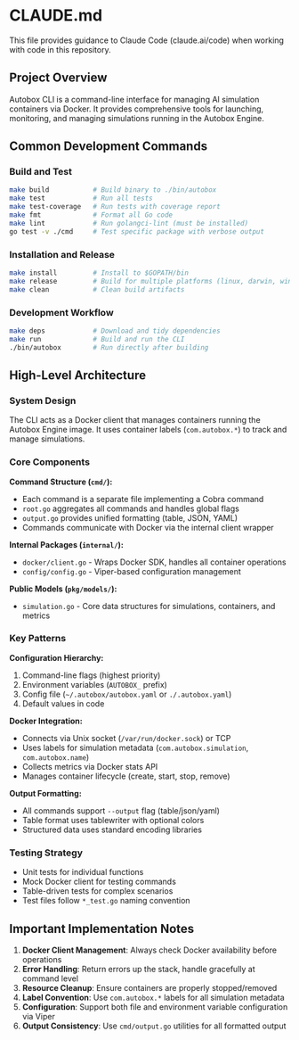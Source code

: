 # CLAUDE.md

This file provides guidance to Claude Code (claude.ai/code) when working with code in this repository.

## Project Overview

Autobox CLI is a command-line interface for managing AI simulation containers via Docker. It provides comprehensive tools for launching, monitoring, and managing simulations running in the Autobox Engine.

## Common Development Commands

### Build and Test
```bash
make build           # Build binary to ./bin/autobox
make test            # Run all tests
make test-coverage   # Run tests with coverage report
make fmt             # Format all Go code
make lint            # Run golangci-lint (must be installed)
go test -v ./cmd     # Test specific package with verbose output
```

### Installation and Release
```bash
make install         # Install to $GOPATH/bin
make release         # Build for multiple platforms (linux, darwin, windows)
make clean           # Clean build artifacts
```

### Development Workflow
```bash
make deps            # Download and tidy dependencies
make run             # Build and run the CLI
./bin/autobox        # Run directly after building
```

## High-Level Architecture

### System Design
The CLI acts as a Docker client that manages containers running the Autobox Engine image. It uses container labels (`com.autobox.*`) to track and manage simulations.

### Core Components

**Command Structure (`cmd/`):**
- Each command is a separate file implementing a Cobra command
- `root.go` aggregates all commands and handles global flags
- `output.go` provides unified formatting (table, JSON, YAML)
- Commands communicate with Docker via the internal client wrapper

**Internal Packages (`internal/`):**
- `docker/client.go` - Wraps Docker SDK, handles all container operations
- `config/config.go` - Viper-based configuration management

**Public Models (`pkg/models/`):**
- `simulation.go` - Core data structures for simulations, containers, and metrics

### Key Patterns

**Configuration Hierarchy:**
1. Command-line flags (highest priority)
2. Environment variables (`AUTOBOX_` prefix)
3. Config file (`~/.autobox/autobox.yaml` or `./.autobox.yaml`)
4. Default values in code

**Docker Integration:**
- Connects via Unix socket (`/var/run/docker.sock`) or TCP
- Uses labels for simulation metadata (`com.autobox.simulation`, `com.autobox.name`)
- Collects metrics via Docker stats API
- Manages container lifecycle (create, start, stop, remove)

**Output Formatting:**
- All commands support `--output` flag (table/json/yaml)
- Table format uses tablewriter with optional colors
- Structured data uses standard encoding libraries

### Testing Strategy
- Unit tests for individual functions
- Mock Docker client for testing commands
- Table-driven tests for complex scenarios
- Test files follow `*_test.go` naming convention

## Important Implementation Notes

1. **Docker Client Management**: Always check Docker availability before operations
2. **Error Handling**: Return errors up the stack, handle gracefully at command level
3. **Resource Cleanup**: Ensure containers are properly stopped/removed
4. **Label Convention**: Use `com.autobox.*` labels for all simulation metadata
5. **Configuration**: Support both file and environment variable configuration via Viper
6. **Output Consistency**: Use `cmd/output.go` utilities for all formatted output